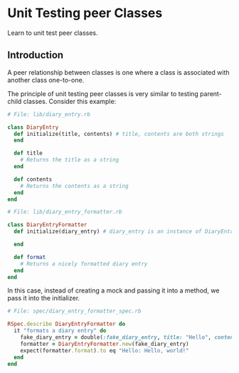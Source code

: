 # Unit Testing peer Classes

Learn to unit test peer classes.

## Introduction

A peer relationship between classes is one where a class is associated with
another class one-to-one.

The principle of unit testing peer classes is very similar to testing
parent-child classes. Consider this example:

```ruby
# File: lib/diary_entry.rb

class DiaryEntry
  def initialize(title, contents) # title, contents are both strings
  end

  def title
    # Returns the title as a string
  end

  def contents
    # Returns the contents as a string
  end
end
```

```ruby
# File: lib/diary_entry_formatter.rb

class DiaryEntryFormatter
  def initialize(diary_entry) # diary_entry is an instance of DiaryEntry

  end

  def format
    # Returns a nicely formatted diary entry
  end
end
```

In this case, instead of creating a mock and passing it into a method, we pass
it into the initializer.

```ruby
# File: spec/diary_entry_formatter_spec.rb

RSpec.describe DiaryEntryFormatter do
  it "formats a diary entry" do
    fake_diary_entry = double(:fake_diary_entry, title: "Hello", contents: "Hello, world!")
    formatter = DiaryEntryFormatter.new(fake_diary_entry)
    expect(formatter.format).to eq "Hello: Hello, world!"
  end
end
```
